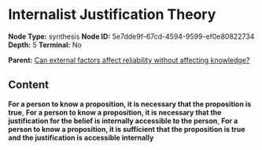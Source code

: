 # Internalist Justification Theory

**Node Type:** synthesis
**Node ID:** 5e7dde9f-67cd-4594-9599-ef0e80822734
**Depth:** 5
**Terminal:** No

**Parent:** [Can external factors affect reliability without affecting knowledge?](can-external-factors-affect-reliability-without-affecting-knowledge-antithesis-849d9247-28c8-4b73-a589-e46d4337e704.md)

## Content

**For a person to know a proposition, it is necessary that the proposition is true**, **For a person to know a proposition, it is necessary that the justification for the belief is internally accessible to the person**, **For a person to know a proposition, it is sufficient that the proposition is true and the justification is accessible internally**
